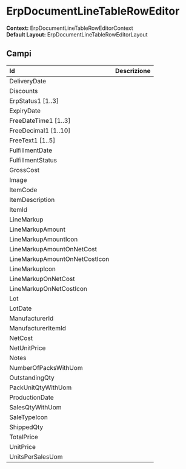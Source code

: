 # ErpDocumentLineTableRowEditor

**Context:** ErpDocumentLineTableRowEditorContext  
**Default Layout:** ErpDocumentLineTableRowEditorLayout

## Campi

| Id | Descrizione |
| :--- | :--- |
| DeliveryDate |  |
| Discounts |  |
| ErpStatus1 \[1..3\] |  |
| ExpiryDate |  |
| FreeDateTime1 \[1..3\] |  |
| FreeDecimal1 \[1..10\] |  |
| FreeText1 \[1..5\] |  |
| FulfillmentDate |  |
| FulfillmentStatus |  |
| GrossCost |  |
| Image |  |
| ItemCode |  |
| ItemDescription |  |
| ItemId |  |
| LineMarkup |  |
| LineMarkupAmount |  |
| LineMarkupAmountIcon |  |
| LineMarkupAmountOnNetCost |  |
| LineMarkupAmountOnNetCostIcon |  |
| LineMarkupIcon |  |
| LineMarkupOnNetCost |  |
| LineMarkupOnNetCostIcon |  |
| Lot |  |
| LotDate |  |
| ManufacturerId |  |
| ManufacturerItemId |  |
| NetCost |  |
| NetUnitPrice |  |
| Notes |  |
| NumberOfPacksWithUom |  |
| OutstandingQty |  |
| PackUnitQtyWithUom |  |
| ProductionDate |  |
| SalesQtyWithUom |  |
| SaleTypeIcon |  |
| ShippedQty |  |
| TotalPrice |  |
| UnitPrice |  |
| UnitsPerSalesUom |  |

